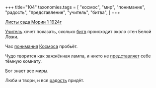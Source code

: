 +++
title="104"
taxonomies.tags = [
 "космос",
 "мир",
 "понимание",
 "радость",
 "представление",
 "учитель",
 "битва",
]
+++

[Листы сада Мории 1 1924г](/agni/1924)

[Учитель](/tags/учитель) хочет показать, сколько [битв](/tags/битва) происходит около стен Белой Ложи.   

Час [понимания](/tags/понимание) [Космоса](/tags/космос) пробьёт.   

Чудо творится как зажжённая лампа, и никто не [представляет](/tags/представление) себе тёмную комнату.   

Бог знает все миры.   

Люби и твори, и вся [радость](/tags/радость) придёт.   


